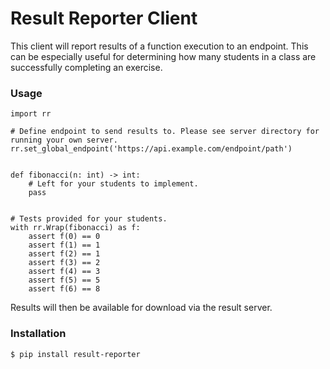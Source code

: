 # Result Reporter Client

This client will report results of a function execution to an endpoint. This
can be especially useful for determining how many students in a class are
successfully completing an exercise.


### Usage

```
import rr

# Define endpoint to send results to. Please see server directory for running your own server.
rr.set_global_endpoint('https://api.example.com/endpoint/path')


def fibonacci(n: int) -> int:
    # Left for your students to implement.
    pass


# Tests provided for your students.
with rr.Wrap(fibonacci) as f:
    assert f(0) == 0
    assert f(1) == 1
    assert f(2) == 1
    assert f(3) == 2
    assert f(4) == 3
    assert f(5) == 5
    assert f(6) == 8
```

Results will then be available for download via the result server.

### Installation

```
$ pip install result-reporter
```
